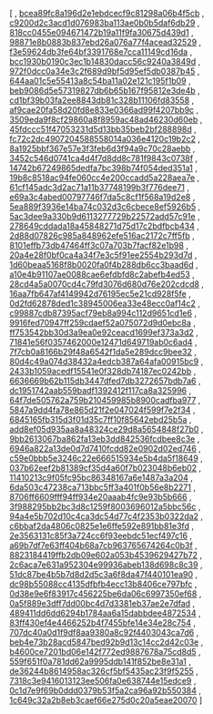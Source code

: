 [
, [bcea89fc8a196d2e1ebdcecf9c81298a06b4f5cb](https://github.com/apache/wicket/commit/bcea89fc8a196d2e1ebdcecf9c81298a06b4f5cb)
, [c9200d2c3acd1d076983ba113ae0b0b5daf6db29](https://github.com/apache/wicket/commit/c9200d2c3acd1d076983ba113ae0b0b5daf6db29)
, [818cc0455e094671472b19a11f9fa30675d439d1](https://github.com/apache/wicket/commit/818cc0455e094671472b19a11f9fa30675d439d1)
, [98871e8b0883b837ebd26a076a77f4acead32529](https://github.com/apache/wicket/commit/98871e8b0883b837ebd26a076a77f4acead32529)
, [f3e59624db3fe64bf3391768e7cca11149cd16da](https://github.com/apache/wicket/commit/f3e59624db3fe64bf3391768e7cca11149cd16da)
, [bcc1930b0190c3ec1b14830dacc56c9240a3849d](https://github.com/apache/wicket/commit/bcc1930b0190c3ec1b14830dacc56c9240a3849d)
, [972f0dcc0a34e3c2f689d9bf5d95ef5db0387b45](https://github.com/apache/wicket/commit/972f0dcc0a34e3c2f689d9bf5d95ef5db0387b45)
, [644aa01c5e55413a8c54ba11a02e121c195f1b09](https://github.com/apache/wicket/commit/644aa01c5e55413a8c54ba11a02e121c195f1b09)
, [beb9086d5e57319827db6b65b167f95812e3de4b](https://github.com/apache/wicket/commit/beb9086d5e57319827db6b65b167f95812e3de4b)
, [cd1bf39b03fa2ee8843db81c328b11106fd83558](https://github.com/apache/wicket/commit/cd1bf39b03fa2ee8843db81c328b11106fd83558)
, [af9cae20fa58d20fd8e833e0366ad99f4207bb9c](https://github.com/apache/wicket/commit/af9cae20fa58d20fd8e833e0366ad99f4207bb9c)
, [3509eda9f8cf29860a8f8959ac48ad46230d60eb](https://github.com/apache/wicket/commit/3509eda9f8cf29860a8f8959ac48ad46230d60eb)
, [45fdccc51f47053231d5d13bb35beb2bf288898d](https://github.com/apache/wicket/commit/45fdccc51f47053231d5d13bb35beb2bf288898d)
, [fc72c2dc4907204588558014a036e4120c19b2c2](https://github.com/apache/wicket/commit/fc72c2dc4907204588558014a036e4120c19b2c2)
, [8a1925bbf367e57e3f3feb6d3f94a9c70c28aebb](https://github.com/apache/wicket/commit/8a1925bbf367e57e3f3feb6d3f94a9c70c28aebb)
, [3452c546d0741ca4d4f7d8dd8c781f9843c0738f](https://github.com/apache/wicket/commit/3452c546d0741ca4d4f7d8dd8c781f9843c0738f)
, [14742b67249865dedfa7bc398b74f054ded351a1](https://github.com/apache/wicket/commit/14742b67249865dedfa7bc398b74f054ded351a1)
, [19b8c8518ac94fe060cc4e200ccadd5a228aea7e](https://github.com/apache/wicket/commit/19b8c8518ac94fe060cc4e200ccadd5a228aea7e)
, [61cf145adc3d2ac71a11b37748199b3f776dee71](https://github.com/apache/wicket/commit/61cf145adc3d2ac71a11b37748199b3f776dee71)
, [e69a3c4abed00797746f7da5c8cf1f568a19d2e8](https://github.com/apache/wicket/commit/e69a3c4abed00797746f7da5c8cf1f568a19d2e8)
, [5ea889f3936e14ba74c032d3c6cbece8ef5926b5](https://github.com/apache/wicket/commit/5ea889f3936e14ba74c032d3c6cbece8ef5926b5)
, [5ac3dee9a330b9d6113277729b22572add57c91e](https://github.com/apache/wicket/commit/5ac3dee9a330b9d6113277729b22572add57c91e)
, [278649cddada18a45848271d75d17c2bdfbcb434](https://github.com/apache/wicket/commit/278649cddada18a45848271d75d17c2bdfbcb434)
, [2d88d07826c985a848962efe516ac2172c7ff5fb](https://github.com/apache/wicket/commit/2d88d07826c985a848962efe516ac2172c7ff5fb)
, [8101effb73db47464ff3c07a703b7facf82e1b98](https://github.com/apache/wicket/commit/8101effb73db47464ff3c07a703b7facf82e1b98)
, [20a4e28f0bf0ca4a34f7e3c5f91ee2554b293d7d](https://github.com/apache/wicket/commit/20a4e28f0bf0ca4a34f7e3c5f91ee2554b293d7d)
, [1d60beaa5168f8b0020fa0f4b288db6cc3baad6d](https://github.com/apache/wicket/commit/1d60beaa5168f8b0020fa0f4b288db6cc3baad6d)
, [a10e4b91107ae0088cae6efdbfd8c2abefb4ed53](https://github.com/apache/wicket/commit/a10e4b91107ae0088cae6efdbfd8c2abefb4ed53)
, [28cd4a5a0070cd4c79fd3076d680d76e202cdcd8](https://github.com/apache/wicket/commit/28cd4a5a0070cd4c79fd3076d680d76e202cdcd8)
, [16aa7fb647af4149942d76195ec5e21cd928f5fe](https://github.com/apache/wicket/commit/16aa7fb647af4149942d76195ec5e21cd928f5fe)
, [0d2fd62878ded1c38945006ea33e48ecc0af14c2](https://github.com/apache/wicket/commit/0d2fd62878ded1c38945006ea33e48ecc0af14c2)
, [c99887cdb87395acf79eb8a994c112d9651cd1e6](https://github.com/apache/wicket/commit/c99887cdb87395acf79eb8a994c112d9651cd1e6)
, [9916fed70947ff259cdaef52a075072d9d0ebc8a](https://github.com/apache/wicket/commit/9916fed70947ff259cdaef52a075072d9d0ebc8a)
, [ff753542bb30d3a9ea0e92ceacd1699ef373a3d2](https://github.com/apache/wicket/commit/ff753542bb30d3a9ea0e92ceacd1699ef373a3d2)
, [71841e56f0357462000e12471d649719ab0c6ad4](https://github.com/apache/wicket/commit/71841e56f0357462000e12471d649719ab0c6ad4)
, [7f7cb0a8166b29f48a6542f1da5e289dcc9bee32](https://github.com/apache/wicket/commit/7f7cb0a8166b29f48a6542f1da5e289dcc9bee32)
, [80d4c49a074d38432a4edcb387a64afa00915bc9](https://github.com/apache/wicket/commit/80d4c49a074d38432a4edcb387a64afa00915bc9)
, [2433b1059acedf15541e0f328db74187ec0242bb](https://github.com/apache/wicket/commit/2433b1059acedf15541e0f328db74187ec0242bb)
, [6636669b62b115db3447dfed7db3272657bdb7a6](https://github.com/apache/wicket/commit/6636669b62b115db3447dfed7db3272657bdb7a6)
, [dc1951742aab559badf1392412f117ca8a325996](https://github.com/apache/wicket/commit/dc1951742aab559badf1392412f117ca8a325996)
, [64f7de505762a759b210459985b8900cadfba977](https://github.com/apache/wicket/commit/64f7de505762a759b210459985b8900cadfba977)
, [5847a9dd4fa78e865d21f2e047024f599f7e2f34](https://github.com/apache/wicket/commit/5847a9dd4fa78e865d21f2e047024f599f7e2f34)
, [6845165fb315d3f01d35c7ff10f85642ebd25b5a](https://github.com/apache/wicket/commit/6845165fb315d3f01d35c7ff10f85642ebd25b5a)
, [add8ef05d935aa8a48324ce29d8a5654848f27b0](https://github.com/apache/wicket/commit/add8ef05d935aa8a48324ce29d8a5654848f27b0)
, [9bb2613067ba862fa13eb3dd842536fcdbee8c3e](https://github.com/apache/wicket/commit/9bb2613067ba862fa13eb3dd842536fcdbee8c3e)
, [6946a822a13de0d7d7410fcdd82e0902d02ed746](https://github.com/apache/wicket/commit/6946a822a13de0d7d7410fcdd82e0902d02ed746)
, [c59e0bbb5e3246c22e666515934e5b4da5f18649](https://github.com/apache/wicket/commit/c59e0bbb5e3246c22e666515934e5b4da5f18649)
, [037b62eef2b81389cf35d4a60f7b023048b6eb02](https://github.com/apache/wicket/commit/037b62eef2b81389cf35d4a60f7b023048b6eb02)
, [11410213c9f05fc95bc86348167a6e1487a3a204](https://github.com/apache/wicket/commit/11410213c9f05fc95bc86348167a6e1487a3a204)
, [6da503c47238ca713bbc5ff3a401f0b56e8b2271](https://github.com/apache/wicket/commit/6da503c47238ca713bbc5ff3a401f0b56e8b2271)
, [8706ff6609fff94ff934e20aaab4fc9e93b5b666](https://github.com/apache/wicket/commit/8706ff6609fff94ff934e20aaab4fc9e93b5b666)
, [3f988295bb2bc3d8c1259f8003696012a5bbc56c](https://github.com/apache/wicket/commit/3f988295bb2bc3d8c1259f8003696012a5bbc56c)
, [94a4e5b702d10c4ca3dc54d77c4f2353b0322da2](https://github.com/apache/wicket/commit/94a4e5b702d10c4ca3dc54d77c4f2353b0322da2)
, [c6bbaf2da4806c0825e1e6ffe592e891bb81e3fd](https://github.com/apache/wicket/commit/c6bbaf2da4806c0825e1e6ffe592e891bb81e3fd)
, [2e3563131c85f3a724cc6f93eebdc51ecf497c16](https://github.com/apache/wicket/commit/2e3563131c85f3a724cc6f93eebdc51ecf497c16)
, [a69b7df7e63ff404b68a7cb963765674264c0b3f](https://github.com/apache/wicket/commit/a69b7df7e63ff404b68a7cb963765674264c0b3f)
, [8823184419ffb2db09e602a053b4539629427b72](https://github.com/apache/wicket/commit/8823184419ffb2db09e602a053b4539629427b72)
, [2c6aca7e631a952304e99936abeb138d698c8c39](https://github.com/apache/wicket/commit/2c6aca7e631a952304e99936abeb138d698c8c39)
, [51dc87be4b5b7d8d2d5c3a6f8da47f440101ea90](https://github.com/apache/wicket/commit/51dc87be4b5b7d8d2d5c3a6f8da47f440101ea90)
, [dc98b55088cc4135dfbfb4ecc13b8406ce797bfc](https://github.com/apache/wicket/commit/dc98b55088cc4135dfbfb4ecc13b8406ce797bfc)
, [0d38e9e6f83917c456225be6da06c6997350ef68](https://github.com/apache/wicket/commit/0d38e9e6f83917c456225be6da06c6997350ef68)
, [0a5f889e3dff7dd00bc4d7d3381eb37ae2e7dfad](https://github.com/apache/wicket/commit/0a5f889e3dff7dd00bc4d7d3381eb37ae2e7dfad)
, [489411dd6dd6294b1784aa6a15dabbdee4872534](https://github.com/apache/wicket/commit/489411dd6dd6294b1784aa6a15dabbdee4872534)
, [83ff430ef4e4466252b4f7455bfe14e34e28c754](https://github.com/apache/wicket/commit/83ff430ef4e4466252b4f7455bfe14e34e28c754)
, [707dc40a0d1f9df8aa9380a8c92f4403043ca7d6](https://github.com/apache/wicket/commit/707dc40a0d1f9df8aa9380a8c92f4403043ca7d6)
, [beb4e73b28acd5847bed92b9d13c14cc2d42c03e](https://github.com/apache/wicket/commit/beb4e73b28acd5847bed92b9d13c14cc2d42c03e)
, [b4600ce7201bd06e142f772ed9887678a75cd8d5](https://github.com/apache/wicket/commit/b4600ce7201bd06e142f772ed9887678a75cd8d5)
, [559f651f0a781dd62a9995ddb141f852be8e31a1](https://github.com/apache/wicket/commit/559f651f0a781dd62a9995ddb141f852be8e31a1)
, [de36244b8614958ac326cf5bf5435ac23f9f5255](https://github.com/apache/wicket/commit/de36244b8614958ac326cf5bf5435ac23f9f5255)
, [7318c3e9416013123ee506fa0e638744e15edce9](https://github.com/apache/wicket/commit/7318c3e9416013123ee506fa0e638744e15edce9)
, [0c1d7e9f69b0ddd0379b53f5a2ca96a92b550384](https://github.com/apache/wicket/commit/0c1d7e9f69b0ddd0379b53f5a2ca96a92b550384)
, [1c649c32a2b8eb3caef66e275d0c20a5eae20070](https://github.com/apache/wicket/commit/1c649c32a2b8eb3caef66e275d0c20a5eae20070)
]